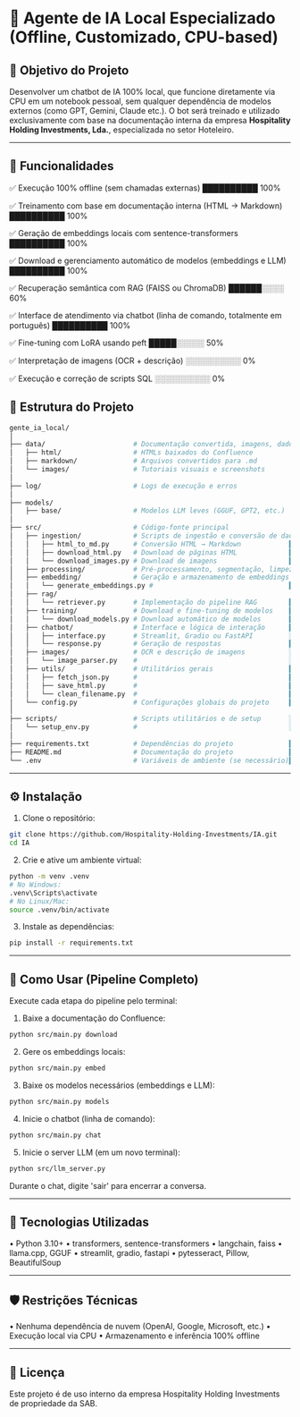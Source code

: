 # 🤖 Agente de IA Local Especializado (Offline, Customizado, CPU-based)

## 🎯 Objetivo do Projeto
Desenvolver um chatbot de IA 100% local, que funcione diretamente via CPU em um notebook pessoal, sem qualquer dependência de modelos externos (como GPT, Gemini, Claude etc.). O bot será treinado e utilizado exclusivamente com base na documentação interna da empresa **Hospitality Holding Investments, Lda.**, especializada no setor Hoteleiro.

---

## 🧩 Funcionalidades

✅ Execução 100% offline (sem chamadas externas) ██████████ 100%

✅ Treinamento com base em documentação interna (HTML → Markdown) ██████████ 100%

✅ Geração de embeddings locais com sentence-transformers ██████████ 100%

✅ Download e gerenciamento automático de modelos (embeddings e LLM) ██████████ 100%

✅ Recuperação semântica com RAG (FAISS ou ChromaDB) ██████░░░░ 60%

✅ Interface de atendimento via chatbot (linha de comando, totalmente em português) ██████████ 100%

✅ Fine-tuning com LoRA usando peft █████░░░░░ 50%

✅ Interpretação de imagens (OCR + descrição) ░░░░░░░░░░ 0%

✅ Execução e correção de scripts SQL ░░░░░░░░░░ 0%

## 📁 Estrutura do Projeto

```bash
gente_ia_local/
│
├── data/                      # Documentação convertida, imagens, dados brutos ██████████ 100%
│   ├── html/                  # HTMLs baixados do Confluence
│   ├── markdown/              # Arquivos convertidos para .md
│   └── images/                # Tutoriais visuais e screenshots
│
├── log/                       # Logs de execução e erros
│
├── models/
│   ├── base/                  # Modelos LLM leves (GGUF, GPT2, etc.)
│
├── src/                       # Código-fonte principal
│   ├── ingestion/             # Scripts de ingestão e conversão de dados
│   │   ├── html_to_md.py      # Conversão HTML → Markdown            ██████████ 100%
│   │   ├── download_html.py   # Download de páginas HTML             ██████████ 100%
│   │   └── download_images.py # Download de imagens                  ██████████ 100%
│   ├── processing/            # Pré-processamento, segmentação, limpeza ░░░░░░░░░░ 0%
│   ├── embedding/             # Geração e armazenamento de embeddings ██████████ 100%
│   │   └── generate_embeddings.py #                                  ██████████ 100%
│   ├── rag/                   
│   │   └── retriever.py       # Implementação do pipeline RAG        ██████░░░░ 0%
│   ├── training/              # Download e fine-tuning de modelos    ██████████ 100%
│   │   └── download_models.py # Download automático de modelos       ██████████ 100%
│   ├── chatbot/               # Interface e lógica de interação      ██████████ 100%
│   │   ├── interface.py       # Streamlit, Gradio ou FastAPI         ░░░░░░░░░░ 0%
│   │   └── response.py        # Geração de respostas                 ██████████ 100%
│   ├── images/                # OCR e descrição de imagens           ░░░░░░░░░░ 0%
│   │   └── image_parser.py    #                                      ░░░░░░░░░░ 0%
│   ├── utils/                 # Utilitários gerais                   ██████████ 100%
│   │   ├── fetch_json.py      #                                      ██████████ 100%
│   │   ├── save_html.py       #                                      ██████████ 100%
│   │   └── clean_filename.py  #                                      ██████████ 100%
│   └── config.py              # Configurações globais do projeto     ██████████ 100%
│
├── scripts/                   # Scripts utilitários e de setup       ░░░░░░░░░░ 0%
│   └── setup_env.py           #                                      ░░░░░░░░░░ 0%
│
├── requirements.txt           # Dependências do projeto              ██████████ 100%
├── README.md                  # Documentação do projeto              ██████████ 100%
└── .env                       # Variáveis de ambiente (se necessário)██████████ 100%
```

---

## ⚙️ Instalação

1. Clone o repositório:
```bash
git clone https://github.com/Hospitality-Holding-Investments/IA.git
cd IA
```

2. Crie e ative um ambiente virtual:
```bash
python -m venv .venv
# No Windows:
.venv\Scripts\activate
# No Linux/Mac:
source .venv/bin/activate
```

3. Instale as dependências:
```bash
pip install -r requirements.txt
```

---

## 🚀 Como Usar (Pipeline Completo)

Execute cada etapa do pipeline pelo terminal:

1. Baixe a documentação do Confluence:
```bash
python src/main.py download
```

2. Gere os embeddings locais:
```bash
python src/main.py embed
```


3. Baixe os modelos necessários (embeddings e LLM):
```bash
python src/main.py models
```

4. Inicie o chatbot (linha de comando):
```bash
python src/main.py chat
```

5. Inicie o server LLM (em um novo terminal):
```bash
python src/llm_server.py
```

Durante o chat, digite 'sair' para encerrar a conversa.

---

## 🧠 Tecnologias Utilizadas

• Python 3.10+
• transformers, sentence-transformers
• langchain, faiss
• llama.cpp, GGUF
• streamlit, gradio, fastapi
• pytesseract, Pillow, BeautifulSoup

---

## 🛡️ Restrições Técnicas
• Nenhuma dependência de nuvem (OpenAI, Google, Microsoft, etc.)
• Execução local via CPU
• Armazenamento e inferência 100% offline

---

## 📌 Licença
Este projeto é de uso interno da empresa Hospitality Holding Investments de propriedade da SAB.